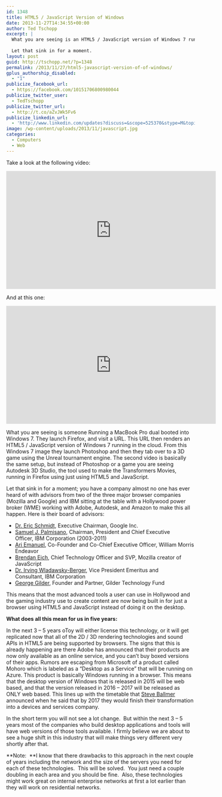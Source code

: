 ```yaml
---
id: 1348
title: HTML5 / JavaScript Version of Windows
date: 2013-11-27T14:34:55+00:00
author: Ted Tschopp
excerpt: |
  What you are seeing is an HTML5 / JavaScript version of Windows 7 running in the cloud they launch Photoshop and then a 3D game using the Unreal tournament engine Sutodesk 3D Studio, the tool used to make the Transformers Movies, running in Firefox using just using HTML5 and JavaScript.
  
  Let that sink in for a moment.
layout: post
guid: http://tschopp.net/?p=1348
permalink: /2013/11/27/html5-javascript-version-of-of-windows/
gplus_authorship_disabled:
  - "1"
publicize_facebook_url:
  - https://facebook.com/10151706800980044
publicize_twitter_user:
  - TedTschopp
publicize_twitter_url:
  - http://t.co/aZvJWk5Fv6
publicize_linkedin_url:
  - 'http://www.linkedin.com/updates?discuss=&scope=525370&stype=M&topic=5811592820674281472&type=U&a=eDw2'
image: /wp-content/uploads/2013/11/javascript.jpg
categories:
  - Computers
  - Web
---
```

Take a look at the following video:

<iframe width="560" height="315" src="https://www.youtube.com/embed/A7nFcdLilKU" frameborder="0" gesture="media" allow="encrypted-media" allowfullscreen></iframe>

And at this one:

<iframe width="560" height="315" src="https://www.youtube.com/embed/TSrORhFUlPU" frameborder="0" gesture="media" allow="encrypted-media" allowfullscreen></iframe>

What you are seeing is someone Running a MacBook Pro dual booted into Windows 7. They launch Firefox, and visit a URL. This URL then renders an HTML5 / JavaScript version of Windows 7 running in the cloud. From this Windows 7 image they launch Photoshop and then they tab over to a 3D game using the Unreal tournament engine. The second video is basically the same setup, but instead of Photoshop or a game you are seeing Autodesk 3D Studio, the tool used to make the Transformers Movies, running in Firefox using just using HTML5 and JavaScript.

Let that sink in for a moment; you have a company almost no one has ever heard of with advisors from two of the three major browser companies (Mozilla and Google) and IBM sitting at the table with a Hollywood power broker (WME) working with Adobe, Autodesk, and Amazon to make this all happen. Here is their board of advisors:

  * <a href="http://en.wikipedia.org/wiki/Eric_Schmidt" target="_blank" rel="noopener noreferrer">Dr. Eric Schmidt</a>, Executive Chairman, Google Inc.
  * <a href="http://en.wikipedia.org/wiki/Samuel_J._Palmisano" target="_blank" rel="noopener noreferrer">Samuel J. Palmisano</a>, Chairman, President and Chief Executive Officer, IBM Corporation (2003-2011)
  * <a href="http://en.wikipedia.org/wiki/Ari_Emanuel" target="_blank" rel="noopener noreferrer">Ari Emanuel</a>, Co-Founder and Co-Chief Executive Officer, William Morris Endeavor
  * <a href="http://en.wikipedia.org/wiki/Brendan_Eich" target="_blank" rel="noopener noreferrer">Brendan Eich</a>, Chief Technology Officer and SVP, Mozilla creator of JavaScript
  * <a href="http://www.irvingwb.com/about.html" target="_blank" rel="noopener noreferrer">Dr. Irving Wladawsky-Berger</a>, Vice President Emeritus and Consultant, IBM Corporation
  * <a href="http://www.gildertech.com/bios.html" target="_blank" rel="noopener noreferrer">George Gilder</a>, Founder and Partner, Gilder Technology Fund

This means that the most advanced tools a user can use in Hollywood and the gaming industry use to create content are now being built in for just a browser using HTML5 and JavaScript instead of doing it on the desktop.

**What does all this mean for us in five years:**
  
In the next 3 &#8211; 5 years oToy will either license this technology, or it will get replicated now that all of the 2D / 3D rendering technologies and sound APIs in HTML5 are being supported by browsers. The signs that this is already happening are there Adobe has announced that their products are now only available as an online service, and you can&#8217;t buy boxed versions of their apps. Rumors are escaping from Microsoft of a product called Mohoro which is labeled as a &#8220;Desktop as a Service&#8221; that will be running on Azure. This product is basically Windows running in a browser. This means that the desktop version of Windows that is released in 2015 will be web based, and that the version released in 2016 &#8211; 2017 will be released as ONLY web based. This lines up with the timetable that <a href="http://en.wikipedia.org/wiki/Steve_Ballmer" target="_blank" rel="noopener noreferrer">Steve Ballmer</a> announced when he said that by 2017 they would finish their transformation into a devices and services company.

In the short term you will not see a lot change.  But within the next 3 &#8211; 5 years most of the companies who build desktop applications and tools will have web versions of those tools available. I firmly believe we are about to see a huge shift in this industry that will make things very different very shortly after that.

**Note:  **I know that there drawbacks to this approach in the next couple of years including the network and the size of the servers you need for each of these technologies.  This will be solved.  You just need a couple doubling in each area and you should be fine.  Also, these technologies might work great on internal enterprise networks at first a lot earlier than they will work on residential networks.